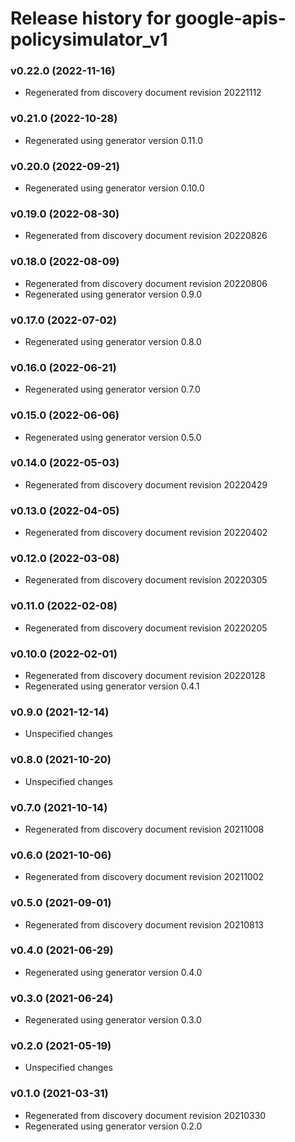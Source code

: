 # Release history for google-apis-policysimulator_v1

### v0.22.0 (2022-11-16)

* Regenerated from discovery document revision 20221112

### v0.21.0 (2022-10-28)

* Regenerated using generator version 0.11.0

### v0.20.0 (2022-09-21)

* Regenerated using generator version 0.10.0

### v0.19.0 (2022-08-30)

* Regenerated from discovery document revision 20220826

### v0.18.0 (2022-08-09)

* Regenerated from discovery document revision 20220806
* Regenerated using generator version 0.9.0

### v0.17.0 (2022-07-02)

* Regenerated using generator version 0.8.0

### v0.16.0 (2022-06-21)

* Regenerated using generator version 0.7.0

### v0.15.0 (2022-06-06)

* Regenerated using generator version 0.5.0

### v0.14.0 (2022-05-03)

* Regenerated from discovery document revision 20220429

### v0.13.0 (2022-04-05)

* Regenerated from discovery document revision 20220402

### v0.12.0 (2022-03-08)

* Regenerated from discovery document revision 20220305

### v0.11.0 (2022-02-08)

* Regenerated from discovery document revision 20220205

### v0.10.0 (2022-02-01)

* Regenerated from discovery document revision 20220128
* Regenerated using generator version 0.4.1

### v0.9.0 (2021-12-14)

* Unspecified changes

### v0.8.0 (2021-10-20)

* Unspecified changes

### v0.7.0 (2021-10-14)

* Regenerated from discovery document revision 20211008

### v0.6.0 (2021-10-06)

* Regenerated from discovery document revision 20211002

### v0.5.0 (2021-09-01)

* Regenerated from discovery document revision 20210813

### v0.4.0 (2021-06-29)

* Regenerated using generator version 0.4.0

### v0.3.0 (2021-06-24)

* Regenerated using generator version 0.3.0

### v0.2.0 (2021-05-19)

* Unspecified changes

### v0.1.0 (2021-03-31)

* Regenerated from discovery document revision 20210330
* Regenerated using generator version 0.2.0

